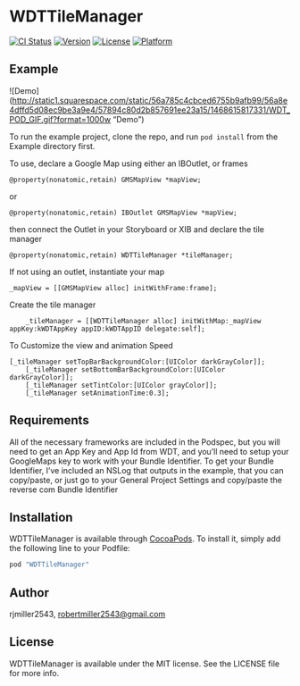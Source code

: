 # WDTTileManager

[![CI Status](http://img.shields.io/travis/rjmiller2543/WDTTileManager.svg?style=flat)](https://travis-ci.org/rjmiller2543/WDTTileManager)
[![Version](https://img.shields.io/cocoapods/v/WDTTileManager.svg?style=flat)](http://cocoapods.org/pods/WDTTileManager)
[![License](https://img.shields.io/cocoapods/l/WDTTileManager.svg?style=flat)](http://cocoapods.org/pods/WDTTileManager)
[![Platform](https://img.shields.io/cocoapods/p/WDTTileManager.svg?style=flat)](http://cocoapods.org/pods/WDTTileManager)

## Example

![Demo](http://static1.squarespace.com/static/56a785c4cbced6755b9afb99/56a8e4dffd5d08ec9be3a9e4/57894c80d2b857691ee23a15/1468615817331/WDT_POD_GIF.gif?format=1000w “Demo”)

To run the example project, clone the repo, and run `pod install` from the Example directory first.

To use, declare a Google Map using either an IBOutlet, or frames
    
	@property(nonatomic,retain) GMSMapView *mapView;

or
    
	@property(nonatomic,retain) IBOutlet GMSMapView *mapView;

then connect the Outlet in your Storyboard or XIB
and declare the tile manager

	@property(nonatomic,retain) WDTTileManager *tileManager;

If not using an outlet, instantiate your map
    
	_mapView = [[GMSMapView alloc] initWithFrame:frame];

Create the tile manager

    	_tileManager = [[WDTTileManager alloc] initWithMap:_mapView appKey:kWDTAppKey appID:kWDTAppID delegate:self];

To Customize the view and animation Speed

	[_tileManager setTopBarBackgroundColor:[UIColor darkGrayColor]];
    	[_tileManager setBottomBarBackgroundColor:[UIColor darkGrayColor]];
    	[_tileManager setTintColor:[UIColor grayColor]];
    	[_tileManager setAnimationTime:0.3];

## Requirements

All of the necessary frameworks are included in the Podspec, but you will need to get an App Key and App Id from WDT, and you’ll need to setup your GoogleMaps key to work with your Bundle Identifier.  To get your Bundle Identifier, I’ve included an NSLog that outputs in the example, that you can copy/paste, or just go to your General Project Settings and copy/paste the reverse com Bundle Identifier

## Installation

WDTTileManager is available through [CocoaPods](http://cocoapods.org). To install
it, simply add the following line to your Podfile:

```ruby
pod "WDTTileManager"
```

## Author

rjmiller2543, robertmiller2543@gmail.com

## License

WDTTileManager is available under the MIT license. See the LICENSE file for more info.
